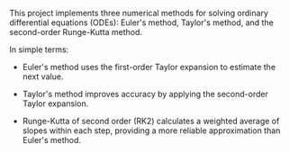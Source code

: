This project implements three numerical methods for solving ordinary differential equations (ODEs): Euler's method, Taylor's method, and the second-order Runge-Kutta method.

In simple terms:

- Euler's method uses the first-order Taylor expansion to estimate the next value.

- Taylor's method improves accuracy by applying the second-order Taylor expansion.

- Runge-Kutta of second order (RK2) calculates a weighted average of slopes within each step, providing a more reliable approximation than Euler's method.
